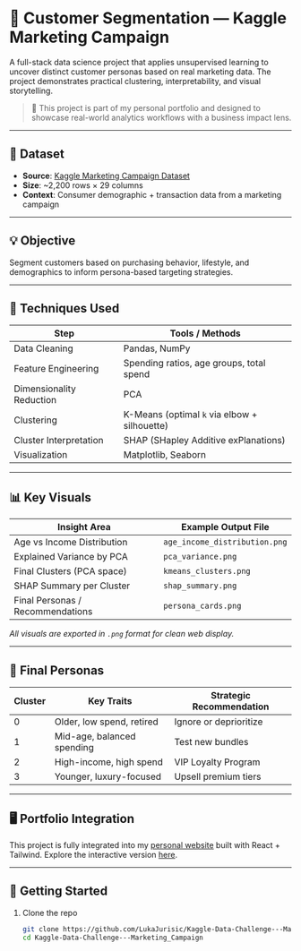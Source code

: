 # 🧠 Customer Segmentation — Kaggle Marketing Campaign

A full-stack data science project that applies unsupervised learning to uncover distinct customer personas based on real marketing data. The project demonstrates practical clustering, interpretability, and visual storytelling.

> 📁 This project is part of my personal portfolio and designed to showcase real-world analytics workflows with a business impact lens.

---

## 🧾 Dataset

- **Source**: [Kaggle Marketing Campaign Dataset](https://www.kaggle.com/datasets/imakash3011/customer-personality-analysis)
- **Size**: ~2,200 rows × 29 columns
- **Context**: Consumer demographic + transaction data from a marketing campaign

---

## 💡 Objective

Segment customers based on purchasing behavior, lifestyle, and demographics to inform persona-based targeting strategies.

---

## 🧪 Techniques Used

| Step                         | Tools / Methods                              |
|------------------------------|-----------------------------------------------|
| Data Cleaning                | Pandas, NumPy                                 |
| Feature Engineering          | Spending ratios, age groups, total spend      |
| Dimensionality Reduction     | PCA                                           |
| Clustering                   | K-Means (optimal `k` via elbow + silhouette)  |
| Cluster Interpretation       | SHAP (SHapley Additive exPlanations)         |
| Visualization                | Matplotlib, Seaborn                           |

---

## 📊 Key Visuals

| Insight Area                    | Example Output File                            |
|----------------------------------|------------------------------------------------|
| Age vs Income Distribution      | `age_income_distribution.png`                 |
| Explained Variance by PCA       | `pca_variance.png`                            |
| Final Clusters (PCA space)      | `kmeans_clusters.png`                         |
| SHAP Summary per Cluster        | `shap_summary.png`                            |
| Final Personas / Recommendations| `persona_cards.png`                           |

_All visuals are exported in `.png` format for clean web display._

---

## 🎯 Final Personas

| Cluster | Key Traits | Strategic Recommendation |
|--------|-------------|---------------------------|
| 0 | Older, low spend, retired | Ignore or deprioritize |
| 1 | Mid-age, balanced spending | Test new bundles |
| 2 | High-income, high spend | VIP Loyalty Program |
| 3 | Younger, luxury-focused | Upsell premium tiers |

---

## 🖥️ Portfolio Integration

This project is fully integrated into my [personal website](https://yourwebsite.com) built with React + Tailwind. Explore the interactive version [here](https://yourwebsite.com/customer-segmentation).

---

## 🚀 Getting Started

1. Clone the repo  
   ```bash
   git clone https://github.com/LukaJurisic/Kaggle-Data-Challenge---Marketing_Campaign.git
   cd Kaggle-Data-Challenge---Marketing_Campaign
